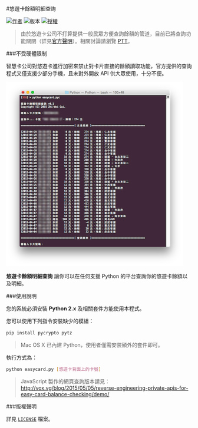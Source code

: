 #悠遊卡餘額明細查詢

[![作者](https://img.shields.io/badge/作者-Zhi--Wei_Cai-red.svg?style=flat-square)](http://vox.vg/)  ![版本](https://img.shields.io/badge/版本-v0.3-green.svg?style=flat-square)   [![授權](https://img.shields.io/badge/授權-MIT-blue.svg?style=flat-square)][License]

> 由於悠遊卡公司不打算提供一般民眾方便查詢餘額的管道，目前已將查詢功能關閉（詳見[官方聲明][]）。相關討論請瀏覽 [PTT][]。

###不受硬體限制

智慧卡公司對悠遊卡進行加密來禁止對卡片直接的餘額讀取功能，官方提供的查詢程式又僅支援少部分手機，且未對外開放 API 供大眾使用，十分不便。

![有卡號就能查詢！](demo.png)

**悠遊卡餘額明細查詢** 讓你可以在任何支援 Python 的平台查詢你的悠遊卡餘額以及明細。

###使用說明

您的系統必須安裝 **Python 2.x** 及相關套件方能使用本程式。

您可以使用下列指令安裝缺少的模組：

```bash
pip install pycrypto pytz
```

> Mac OS X 已內建 Python，使用者僅需安裝額外的套件即可。

執行方式為：

```bash
python easycard.py [悠遊卡背面上的卡號]
```

> JavaScript 製作的網頁查詢版本請見：http://vox.vg/blog/2015/05/05/reverse-engineering-private-apis-for-easy-card-balance-checking/demo/

###版權聲明

詳見 [`LICENSE`][License] 檔案。

[License]: https://github.com/x43x61x69/Easy-Card/blob/master/LICENSE
[官方聲明]: http://www.easycard.com.tw/news/event-page.aspx?id=1212
[PTT]: https://www.ptt.cc/bbs/IC-Card/M.1431150851.A.E18.html
